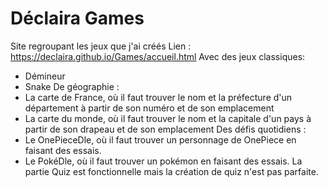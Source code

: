 # Déclaira Games
Site regroupant les jeux que j'ai créés
Lien : https://declaira.github.io/Games/accueil.html
Avec des jeux classiques:
- Démineur
- Snake
De géographie :
- La carte de France, où il faut trouver le nom et la préfecture d'un département à partir de son numéro et de son emplacement
- La carte du monde, où il faut trouver le nom et la capitale d'un pays à partir de son drapeau et de son emplacement
Des défis quotidiens :
- Le OnePieceDle, où il faut trouver un personnage de OnePiece en faisant des essais.
- Le PokéDle, où il faut trouver un pokémon en faisant des essais.
La partie Quiz est fonctionnelle mais la création de quiz n'est pas parfaite.
